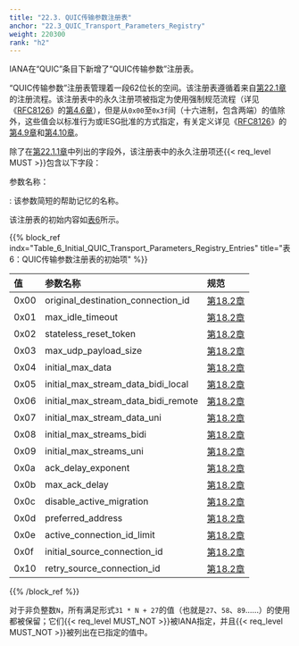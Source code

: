 ```yaml
---
title: "22.3. QUIC传输参数注册表"
anchor: "22.3_QUIC_Transport_Parameters_Registry"
weight: 220300
rank: "h2"
---
```


IANA在“QUIC”条目下新增了“QUIC传输参数”注册表。

“QUIC传输参数”注册表管理着一段62位长的空间。该注册表遵循着来自[第22.1章](#22.1_Registration_Policies_for_QUIC_Registries)的注册流程。该注册表中的永久注册项被指定为使用强制规范流程（详见《[RFC8126](https://www.rfc-editor.org/info/rfc8126)》的[第4.6章](https://www.rfc-editor.org/rfc/rfc8126.html#section-4.6)），但是从`0x00`至`0x3f`间（十六进制，包含两端）的值除外，这些值会以标准行为或IESG批准的方式指定，有关定义详见《[RFC8126](https://www.rfc-editor.org/info/rfc8126)》的[第4.9章](https://www.rfc-editor.org/rfc/rfc8126.html#section-4.9)和[第4.10章](https://www.rfc-editor.org/rfc/rfc8126.html#section-4.10)。

除了在[第22.1.1章](#22.1.1_Provisional_Registrations)中列出的字段外，该注册表中的永久注册项还{{< req_level MUST >}}包含以下字段：

参数名称：

:   该参数简短的帮助记忆的名称。

该注册表的初始内容如[表6](#Table_6_Initial_QUIC_Transport_Parameters_Registry_Entries)所示。

{{% block_ref
indx="Table_6_Initial_QUIC_Transport_Parameters_Registry_Entries"
title="表6：QUIC传输参数注册表的初始项" %}}

| 值    | 参数名称                                | 规范         |
|:-----|:------------------------------------|:-----------|
| 0x00 | original_destination_connection_id  | [第18.2章](#18.2_Transport_Parameter_Definitions) |
| 0x01 | max_idle_timeout                    | [第18.2章](#18.2_Transport_Parameter_Definitions) |
| 0x02 | stateless_reset_token               | [第18.2章](#18.2_Transport_Parameter_Definitions) |
| 0x03 | max_udp_payload_size                | [第18.2章](#18.2_Transport_Parameter_Definitions) |
| 0x04 | initial_max_data                    | [第18.2章](#18.2_Transport_Parameter_Definitions) |
| 0x05 | initial_max_stream_data_bidi_local  | [第18.2章](#18.2_Transport_Parameter_Definitions) |
| 0x06 | initial_max_stream_data_bidi_remote | [第18.2章](#18.2_Transport_Parameter_Definitions) |
| 0x07 | initial_max_stream_data_uni         | [第18.2章](#18.2_Transport_Parameter_Definitions) |
| 0x08 | initial_max_streams_bidi            | [第18.2章](#18.2_Transport_Parameter_Definitions) |
| 0x09 | initial_max_streams_uni             | [第18.2章](#18.2_Transport_Parameter_Definitions) |
| 0x0a | ack_delay_exponent                  | [第18.2章](#18.2_Transport_Parameter_Definitions) |
| 0x0b | max_ack_delay                       | [第18.2章](#18.2_Transport_Parameter_Definitions) |
| 0x0c | disable_active_migration            | [第18.2章](#18.2_Transport_Parameter_Definitions) |
| 0x0d | preferred_address                   | [第18.2章](#18.2_Transport_Parameter_Definitions) |
| 0x0e | active_connection_id_limit          | [第18.2章](#18.2_Transport_Parameter_Definitions) |
| 0x0f | initial_source_connection_id        | [第18.2章](#18.2_Transport_Parameter_Definitions) |
| 0x10 | retry_source_connection_id          | [第18.2章](#18.2_Transport_Parameter_Definitions) |

{{% /block_ref %}}

对于非负整数`N`，所有满足形式`31 * N + 27`的值（也就是`27`、`58`、`89`……）的使用都被保留；它们{{< req_level MUST_NOT >}}被IANA指定，并且{{< req_level MUST_NOT >}}被列出在已指定的值中。

